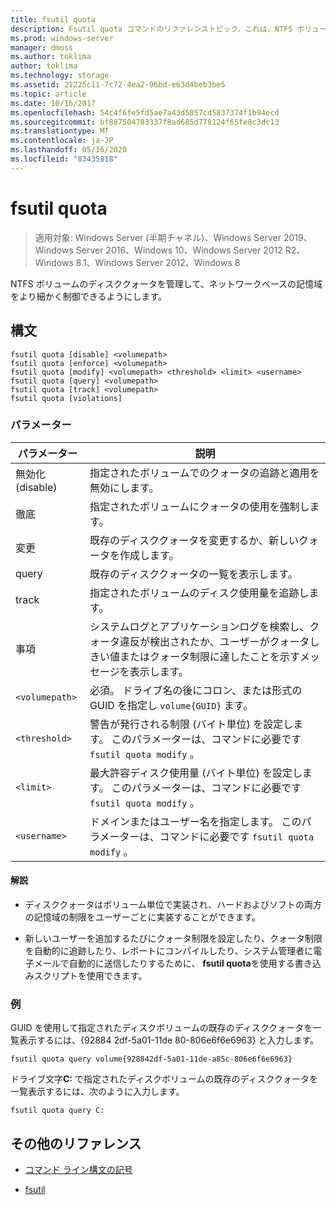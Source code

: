 ```yaml
---
title: fsutil quota
description: Fsutil quota コマンドのリファレンストピック。これは、NTFS ボリュームのディスククォータを管理して、ネットワークベースの記憶域をより細かく制御できるようにします。
ms.prod: windows-server
manager: dmoss
ms.author: toklima
author: toklima
ms.technology: storage
ms.assetid: 21225c11-7c72-4ea2-96bd-e63d4beb3be5
ms.topic: article
ms.date: 10/16/2017
ms.openlocfilehash: 54c4f6fe5fd5ae7a43d5057cd5837374f1b94ecd
ms.sourcegitcommit: bf887504703337f8ad685d778124f65fe8c3dc13
ms.translationtype: MT
ms.contentlocale: ja-JP
ms.lasthandoff: 05/16/2020
ms.locfileid: "83435818"
---
```

# <a name="fsutil-quota"></a>fsutil quota

> 適用対象: Windows Server (半期チャネル)、Windows Server 2019、Windows Server 2016、Windows 10、Windows Server 2012 R2、Windows 8.1、Windows Server 2012、Windows 8

NTFS ボリュームのディスククォータを管理して、ネットワークベースの記憶域をより細かく制御できるようにします。

## <a name="syntax"></a>構文

```
fsutil quota [disable] <volumepath>
fsutil quota [enforce] <volumepath>
fsutil quota [modify] <volumepath> <threshold> <limit> <username>
fsutil quota [query] <volumepath>
fsutil quota [track] <volumepath>
fsutil quota [violations]
```

### <a name="parameters"></a>パラメーター

| パラメーター | 説明 |
| --------- | ----------- |
| 無効化 (disable) | 指定されたボリュームでのクォータの追跡と適用を無効にします。 |
| 徹底 | 指定されたボリュームにクォータの使用を強制します。 |
| 変更 | 既存のディスククォータを変更するか、新しいクォータを作成します。 |
| query | 既存のディスククォータの一覧を表示します。 |
| track | 指定されたボリュームのディスク使用量を追跡します。 |
| 事項 | システムログとアプリケーションログを検索し、クォータ違反が検出されたか、ユーザーがクォータしきい値またはクォータ制限に達したことを示すメッセージを表示します。 |
| `<volumepath>` | 必須。 ドライブ名の後にコロン、または形式の GUID を指定し `volume{GUID}` ます。 |
| `<threshold>`  | 警告が発行される制限 (バイト単位) を設定します。 このパラメーターは、コマンドに必要です `fsutil quota modify` 。 |
| `<limit>` | 最大許容ディスク使用量 (バイト単位) を設定します。 このパラメーターは、コマンドに必要です `fsutil quota modify` 。 |
| `<username>` | ドメインまたはユーザー名を指定します。 このパラメーターは、コマンドに必要です `fsutil quota modify` 。 |

#### <a name="remarks"></a>解説

- ディスククォータはボリューム単位で実装され、ハードおよびソフトの両方の記憶域の制限をユーザーごとに実装することができます。

- 新しいユーザーを追加するたびにクォータ制限を設定したり、クォータ制限を自動的に追跡したり、レポートにコンパイルしたり、システム管理者に電子メールで自動的に送信したりするために、 **fsutil quota**を使用する書き込みスクリプトを使用できます。

### <a name="examples"></a>例

GUID を使用して指定されたディスクボリュームの既存のディスククォータを一覧表示するには、{92884 2df-5a01-11de 80-806e6f6e6963} と入力します。

```
fsutil quota query volume{928842df-5a01-11de-a85c-806e6f6e6963}
```

ドライブ文字**C:** で指定されたディスクボリュームの既存のディスククォータを一覧表示するには、次のように入力します。

```
fsutil quota query C:
```

## <a name="additional-references"></a>その他のリファレンス

- [コマンド ライン構文の記号](command-line-syntax-key.md)

- [fsutil](fsutil.md)
